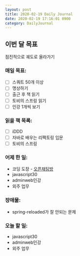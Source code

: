 ```yaml
---
layout: post
title: 2020-02-19 Daily Journal
date: 2020-02-19 17:16:01 0900
category: DailyJournal
---
```


## 이번 달 목표
점진적으로 궤도로 올라가기

### 매일 목표:
- [ ] 스쿼트 50개 이상
- [ ] 명상하기
- [ ] 출근 후 책 읽기
- [ ] 토비의 스프링 읽기
- [ ] 인강 1개씩 보기

### 읽을 책 목록:
- [ ] iDDD
- [ ] 자바로 배우는 리팩토링 입문
- [ ] 토비의 스프링

### 어제 한 일:
* 코딩 도장 - [오픈채팅방](https://programmers.co.kr/learn/courses/30/lessons/42888)
* javascript30
* adminweb인강
* 외주 업무

### 장애물:
* spring-reloaded가 잘 안되는 문제

### 오늘 할 일:
* javascript30
* adminweb인강
* 외주 업무